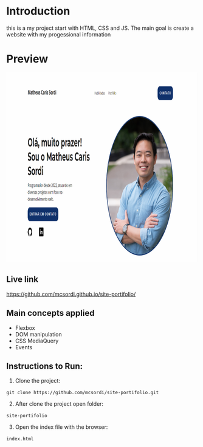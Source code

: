 # Introduction

this is a my project start with HTML, CSS and JS. The main goal is create a website with my progessional information

# Preview

<img src="https://github.com/mcsordi/site-portifolio/blob/master/preview.PNG" height="500"/>

## Live link

https://github.com/mcsordi.github.io/site-portifolio/

## Main concepts applied

- Flexbox
- DOM manipulation
- CSS MediaQuery
- Events

## Instructions to Run:

1. Clone the project:

```
git clone https://github.com/mcsordi/site-portifolio.git
```

2. After clone the project open folder:

```
site-portifolio
```

3. Open the index file with the browser:

```
index.html
```
